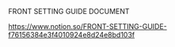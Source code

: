 FRONT SETTING GUIDE DOCUMENT

https://www.notion.so/FRONT-SETTING-GUIDE-f76156384e3f4010924e8d24e8bd103f
